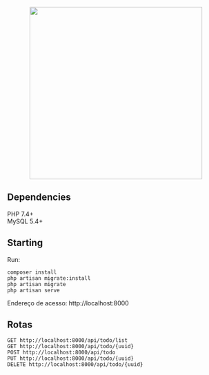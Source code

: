 <p align="center"><a href="https://laravel.com" target="_blank"><img src="https://raw.githubusercontent.com/laravel/art/master/logo-lockup/5%20SVG/2%20CMYK/1%20Full%20Color/laravel-logolockup-cmyk-red.svg" width="400"></a></p>

## Dependencies

PHP 7.4+<br />
MySQL 5.4+<br />

## Starting

Run:<br />
```
composer install
php artisan migrate:install
php artisan migrate
php artisan serve
```

Endereço de acesso: http://localhost:8000

## Rotas

```
GET http://localhost:8000/api/todo/list
GET http://localhost:8000/api/todo/{uuid}
POST http://localhost:8000/api/todo
PUT http://localhost:8000/api/todo/{uuid}
DELETE http://localhost:8000/api/todo/{uuid}
```

